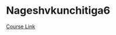 # Nageshvkunchitiga6

[Course Link](https://courses.edx.org/courses/course-v1:HarvardX+CS50W+Web/course/)


